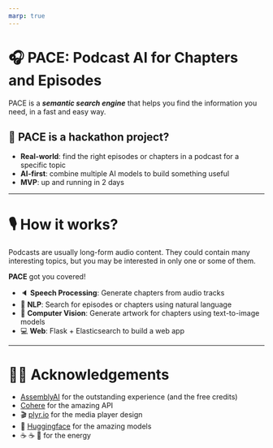 ```yaml
---
marp: true
---
```


# 🎧 PACE: Podcast AI for Chapters and Episodes


PACE is a ***semantic search engine*** that helps you find the information you need, in a fast and easy way.

## 🤌 PACE is a hackathon project?

- **Real-world**: find the right episodes or chapters in a podcast for a specific topic
- **AI-first**: combine multiple AI models to build something useful
- **MVP**: up and running in 2 days


---

# 🎙️ How it works?

Podcasts are usually long-form audio content. They could contain many interesting topics, but you may be interested in only one or some of them.

**PACE** got you covered!
- 🔈 **Speech Processing**: Generate chapters from audio tracks
- 📃 **NLP**: Search for episodes or chapters using natural language
- 🎨 **Computer Vision**: Generate artwork for chapters using text-to-image models
- 💻 **Web**: Flask + Elasticsearch to build a web app

---

# 🙏🏻 Acknowledgements

- [AssemblyAI](https://www.assemblyai.com/) for the outstanding experience (and the free credits)
- [Cohere](www.cohere.ai) for the amazing API
- 🎬 [plyr.io](https://github.com/sampotts/plyr) for the media player design
- 🤗 [Huggingface](https://huggingface.co/) for the amazing models
- ☕️ ☕️ 🧃 for the energy
